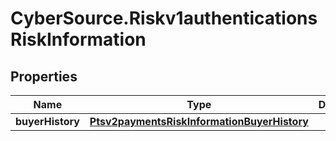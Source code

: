 # CyberSource.Riskv1authenticationsRiskInformation

## Properties
Name | Type | Description | Notes
------------ | ------------- | ------------- | -------------
**buyerHistory** | [**Ptsv2paymentsRiskInformationBuyerHistory**](Ptsv2paymentsRiskInformationBuyerHistory.md) |  | [optional] 


